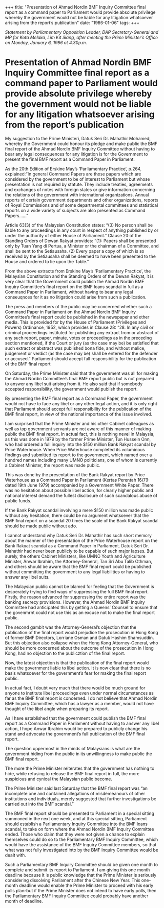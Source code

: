 +++ 
title: "Presentation of Ahmad Nordin BMF Inquiry Committee final report as a command paper to Parliament would provide absolute privilege whereby the government would not be liable for any litigation whatsoever arising from the report’s publication"
date: "1986-01-06"
tags:
+++

_Statement by Parliamentary Opposition Leader, DAP Secretary-General and MP for Kota Melaka, Lim Kit Siang, after meeting the Prime Minister’s Office on Monday, January 6, 1986 at 4.30p.m._

# Presentation of Ahmad Nordin BMF Inquiry Committee final report as a command paper to Parliament would provide absolute privilege whereby the government would not be liable for any litigation whatsoever arising from the report’s publication
	
My suggestion to the Prime Ministeri, Datuk Seri Dr. Mahathir Mohamed, whereby the Government could honour its pledge and make public the BMF final report of the Ahmad Nordin BMF Inquiry Committee without having to bear any legal consequences for any litigation is for the Government to present the final BMF report as a Command Paper in Parliament.</u>
		
As the 20th Edition of Erskine May’s ‘Parliamentary Practice’, p.264, explained:”In general Command Papers are those papers which are considered by the government to be of interest to Parliament but whose presentation is not required by statute. They include treaties, agreements and exchanges of notes with foreign states or give information concerning the relations of the government with international organizations. Annual reports of certain government departments and other organizations, reports of Royal Commissions and of some departmental committees and statistical reports on a wide variety of subjects are also presented as Command Papers……”
		
Article 63(3) of the Malaysian Constitution states:
“(3) No person shall be liable to any proceedings in any court in respect of anything published by or under the authority of either House of Parliament.”
Clause 20 of the Standing Orders of Dewan Rakyat provides:
“(1): Papers shall be presented only by Tuan Yang di Pertua, a Minister or the chairman of a Committee, and shall be sent to the Setiausaha.
  (2) Every paper a copy of which is so received by the Setiausaha shall be deemed to have been presented to the House and ordered to lie upon the Table.”
		
From the above extracts from Erskine May’s ‘Parliamentary Practice’, the Malaysian Constitution and the Standing Orders of the Dewan Rakyat, it is very clear that the Government could publish the Ahmad Nordin BMF Inquiry Committee’s final report on the BMF loans scandal in full as a Command Paper in Parliament, without having to bear any legal conseuqnces for it as no litigation could arise from such a publication.
		
The press and members of the public may be concerned whether such a Command Paper in Parliament on the Ahmad Nordin BMF Inquiry Committee’s final report could be published in the newspaper and other media. This is provided for by the House of Parliament (Privileges and Powers) Ordinance, 1952, which provides in Clause 28:
“28. In any civil or criminal proceedings instituted for publishing any extract from or abstract of any such report, paper, minute, votes or proceedings as in the preceding section mentioned, if the Court or jury (as the case may be) be satisfied that such extract or abstract was published bona fide, and without malice, judgement or verdict (as the case may be) shall be entered for the defender or accused.”
Parliament should accept full responsibility for the publication of the BMF final report
		
On Saturday, the Prime Minister said that the government was all for making the Ahmad Nordin Committee’s final BMF report public but is not prepared to answer any libel suit arising from it. He also said that if somebody accepted responsibility, the government would publish the report.
		
By presenting the BMF final report as a Command Paper, the government would not have to face any libel or any other legal action, and it is only right that Parliament should accept full responsibility for the publication of the BMF final report, in view of the national importance of the issue involved.
		
I am surprised that the Prime Minister and his other Cabinet colleagues as well as top government servants are not aware of this manner of making public the BMF final report. In actual fact, this is nothing nevel in Malaysia, as this was done in 1979 by the former Prime Minister, Tun Hussein Onn, who had ordered a full inquiry into the $150 million Bank Rakyat scandal by Price Waterhouse. When Price Waterhouse completed its voluminous findings and submitted its report to the government, which named over a hundred names including many UMNO politicians, one of whom is currently a Cabinet Minister, the report was made public.
		
This was done by the presentation of the Bank Rakyat report by Price Waterhouse as a Command Paper in Parliament (Kertas Perentah 16/79 dated 19th June 1979) accompanied by a Government White Paper. There was no hesitation about possible libel action, for clearly higher public and national interest demand the fullest disclosure of such scandalous abuse of public funds.
		
If the Bank Rakyat scandal involving a mere $150 million was made public without any hesitation, there could be no argument whatsoever that the BMF final report on a scandal 20 times the scale of the Bank Rakyat scandal should be made public without ado.
		
I cannot understand why Datuk Seri Dr. Mahathir has such short memory about the manner of the presentation of the Price Waterhouse report on the Bank Rakyat scandal as a Command Paper in Parliament. Datuk Seri Dr. Mahathir had never been publicly to be capable of such major lapses. But surely, the others Cabinet Ministers, like UMNO Youth and Agriculture Minister, Anwar Ibrahim, the Attorney-General, Tan Sri Abu Talib Othman, and others should be aware that the BMF final report could be published without committing the government to any legal liabilities or having to answer any libel suits.
		
The Malaysian public cannot be blamed for feeling that the Government is desperately trying to find ways of suppressing the full BMF final report. Firstly, the reason advanced for suppressing the entire report was the banking secrecy provisions. However, the Ahmad Nordin BMF Inquiry Committee had anticipated this by getting a Queens’ Counsel to ensure that the govenmrnt could not use this as an excuse not to make the final report public.
		
The second gambit was the Attorney-General’s objection that the publication of the final report would prejudice the prosecution in Hong Kong of former BMF Directors, Lorriane Osman and Datuk Hashim Shamsuddin. But this objection also collapse when the Hong Kong Attorney-General, who should be more concerned about the outcome of the prosecution in Hong Kong, had no objection to the publicztion of the final report.
		
Now, the latest objection is that the publication of the final report would make the government liable to libel action. It is now clear that there is no basis whatsoever for the government’s fear for making the final report public.
		
In actual fact, I doubt very much that there would be much ground for anyone to institute libel proceedings even under normal circumstances as far as the BMF final report is concerned. I do not believe that Ahmad Nordin BMF Inquiry Committee, which has a lawyer as a member, would not have thought of the libel angle when preparing its report.
		
As I have established that the government could publish the BMF final report as a Command Paper in Parliament without having to answer any libel action, I hope Anwar Ibrahim would be prepared to publicly change his stand and advocate the government’s full publication of the BMF final report.
		
The question uppermost in the minds of Malaysians is what are the government hiding from the public in its unwillingness to make public the BMF final report.
		
The more the Prime Minister reiterates that the government has nothing to hide, while refusing to release the BMF final report in full, the more suspicious and cynical the Malaysian public become.
		
The Prime Minister said last Saturday that the BMF final report was “an incomplete one and contained allegations of misdemeanours of other institutions and individuals, merely suggested that further investigations be carried out into the BMF scandal.”
		
The BMF final report should be presented to Parliament in a special sitting summoned in the next one week, and at this special sitting, Parliament should establish a Parliamentary Inquiry Committee into the BMF loans scandal, to take on form where the Ahmad Nordin BMF Inquiry Committee ended. Those who claim that they were not given a chance to explain themselves could do so to the Parliamentary BMF Inquiry Committee, which would have the assistance of the BMF Inquiry Committee members, so that what was not fully investigated into by the BMF Inquiry Committee would be dealt with.
		
Such a Parliamentary BMF Inquiry Committee should be given one month to complete and submit its report to Parliament. I am giving this one month deadline because it is public knowledge that the Prime Minister is seriously considering dissolving Parliament after the Chinese New Year. This one-month deadline would enable the Prime Minister to proceed with his early polls plan-but if the Prime Minister does not intend to have early polls, then the Parliamentary BMF Inquiry Committee could probably have another month of deadline. 
 
